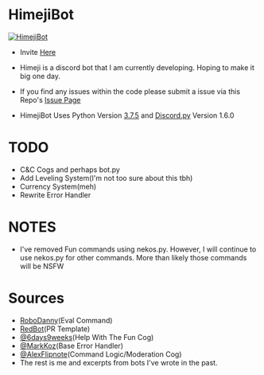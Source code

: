 # HimejiBot
<a href="https://github.com/Yat-o/HimejiBot"><img src="https://cdn.myanimelist.net/r/250x350/images/clubs/8/163534.jpg?s=9ec45fdd4232591c01f3c4009caf55e9" alt="HimejiBot"></a>

- Invite [Here](https://discordapp.com/oauth2/authorize?&client_id=784474257832804372&scope=bot&permissions=8)

- Himeji is a discord bot that I am currently developing. Hoping to make it big one day.

- If you find any issues within the code please submit a issue via this Repo's [Issue Page](https://github.com/Yat-o/HimejiBot/issues)

- HimejiBot Uses Python Version [3.7.5](https://www.python.org/downloads/release/python-375/) and [Discord.py](https://discordpy.readthedocs.io/en/latest/#) Version 1.6.0

# TODO
- C&C Cogs and perhaps bot.py
- Add Leveling System(I'm not too sure about this tbh)
- Currency System(meh)
- Rewrite Error Handler


# NOTES
- I've removed Fun commands using nekos.py. However, I will continue to use nekos.py for other commands. More than likely those commands will be NSFW

# Sources
- [RoboDanny](https://github.com/Rapptz/RoboDanny)(Eval Command)
- [RedBot](https://github.com/Cog-Creators/Red-DiscordBot)(PR Template)
- [@6days9weeks](https://www.github.com/6days9weeks/)(Help With The Fun Cog)
- [@MarkKoz](https://github.com/MarkKoz)(Base Error Handler)
- [@AlexFlipnote](https://github.com/AlexFlipnote)(Command Logic/Moderation Cog)
- The rest is me and excerpts from bots I've wrote in the past.
